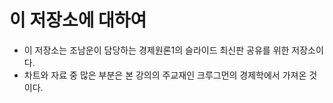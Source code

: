 # 이 저장소에 대하여

- 이 저장소는 조남운이 담당하는 경제원론1의 슬라이드 최신판 공유를 위한 저장소이다. 
- 차트와 자료 중 많은 부분은 본 강의의 주교재인 크루그먼의 경제학에서 가져온 것이다. 

